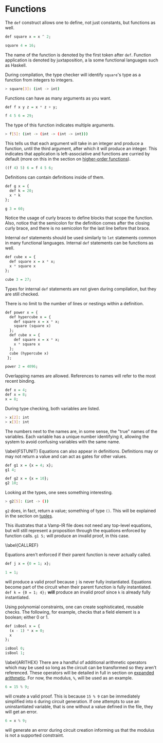 # Functions

The `def` construct allows one to define, not just constants, but functions as well.

```haskell
def square x = x ^ 2;

square 4 = 16;
```

The name of the function is denoted by the first token after `def`. Function application is denoted by juxtaposition, a la some functional languages such as Haskell.

During compilation, the type checker will identify `square`'s type as a function from integers to integers.

```bash
> square[3]: (int -> int)
```

Functions can have as many arguments as you want.

```haskell
def f x y z = x * z + y;

f 4 5 6 = 29;
```

The type of this function indicates multiple arguments.

```bash
> f[5]: (int -> (int -> (int -> int)))
```

This tells us that each argument will take in an integer and produce a function, until the third argument, after which it will produce an integer. This indicates that application is left-associative and functions are curried by default (more on this in the section on [higher-order functions](section_2_6.md)).

```haskell
((f 4) 5) 6 = f 4 5 6;
```

Definitions can contain definitions inside of them.

```haskell
def g x = {
  def k = 20;
  x * k
};

g 3 = 60;
```

Notice the usage of curly braces to define blocks that scope the function. Also, notice that the semicolon for the definition comes after the closing curly brace, and there is no semicolon for the last line before that brace. 

Internal `def` statements should be used similarly to `let` statements common in many functional languages. Internal `def` statements can be functions as well.

```haskell
def cube x = {
  def square x = x * x;
  x * square x
};

cube 3 = 27;
```

Types for internal `def` statements are not given during compilation, but they are still checked.

There is no limit to the number of lines or nestings within a definition. 

```haskell
def power x = {
  def hypercube x = {
    def square x = x * x;
    square (square x)
  };
  def cube x = {
    def square x = x * x;
    x * square x
  };
  cube (hypercube x)
 };

power 2 = 4096;
```

Overlapping names are allowed. References to names will refer to the most recent binding.

```haskell
def x = 4;
def x = 8;
x = 8;
```

During type checking, both variables are listed.

```bash
> x[2]: int
> x[3]: int
```

The numbers next to the names are, in some sense, the "true" names of the variables. Each variable has a unique number identifying it, allowing the system to avoid confusing variables with the same name.

\label{FSTUNIT}
Equations can also appear in definitions. Definitions may or may not return a value and can act as gates for other values.

```haskell
def g1 x = {x = 4; x};
g1 4;

def g2 x = {x = 10};
g2 10;
```

Looking at the types, one sees something interesting. 

```bash
> g2[5]: (int -> ())
```

`g2` does, in fact, return a value; something of type `()`. This will be explained in the section on [tuples](section_2_3.md).

This illustrates that a Vamp-IR file does not need any top-level equations, but will still represent a proposition through the equations enforced by function calls. `g1 5;` will produce an invalid proof, in this case.

\label{CALLREF}

Equations aren't enforced if their parent function is never actually called.

```haskell
def j x = {0 = 1; x};

1 = 1;
```

will produce a valid proof because `j` is never fully instantiated. Equations become part of the circuit when their parent function is fully instantiated. `def k = {0 = 1; 4};` **will** produce an invalid proof since `k` is already fully instantiated.

Using polynomial constraints, one can create sophisticated, reusable checks. The following, for example, checks that a field element is a boolean; either 0 or 1.

```haskell
def isBool x = { 
  (x - 1) * x = 0;
  x
};

isBool 0;
isBool 1;
```

\label{ARITHEX}
There are a handful of additional arithmetic operators which may be used so long as the circuit can be transformed so they aren't referenced. These operators will be detailed in full in section on [expanded arithmetic](section_3_2.md). For now, the modulus, `%`, will be used as an example.

```haskell
6 = 15 % 9;
```

will create a valid proof. This is because `15 % 9` can be immediately simplified into `6` during circuit generation. If one attempts to use an uninstantiated variable, that is one without a value defined in the file, they will get an error.

```haskell
6 = x % 9;
```

will generate an error during circuit creation informing us that the modulus is not a supported constraint.

